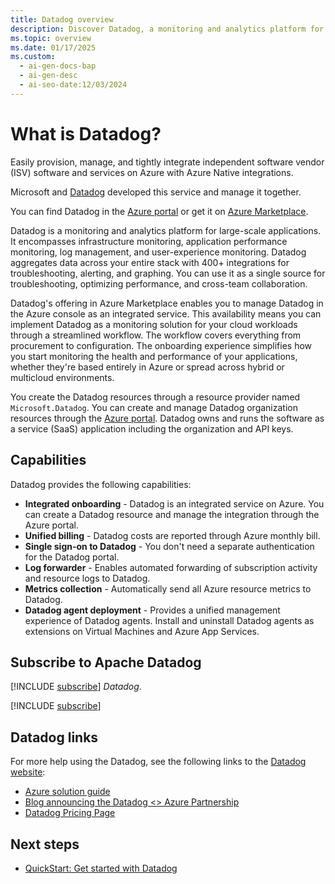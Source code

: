 ```yaml
---
title: Datadog overview
description: Discover Datadog, a monitoring and analytics platform for large-scale applications integrated with Azure for streamlined management and enhanced performance.
ms.topic: overview
ms.date: 01/17/2025
ms.custom:
  - ai-gen-docs-bap
  - ai-gen-desc
  - ai-seo-date:12/03/2024
---
```


# What is Datadog?

Easily provision, manage, and tightly integrate independent software vendor (ISV) software and services on Azure with Azure Native integrations. 

Microsoft and [Datadog](https://www.datadoghq.com/) developed this service and manage it together.

You can find Datadog in the [Azure portal](https://portal.azure.com/#view/HubsExtension/BrowseResource/resourceType/Microsoft.Datadog%2Fmonitors) or get it on [Azure Marketplace](https://azuremarketplace.microsoft.com/marketplace/apps/datadog1591740804488.dd_liftr_v2?tab=Overview).

Datadog is a monitoring and analytics platform for large-scale applications. It encompasses infrastructure monitoring, application performance monitoring, log management, and user-experience monitoring. Datadog aggregates data across your entire stack with 400+ integrations for troubleshooting, alerting, and graphing. You can use it as a single source for troubleshooting, optimizing performance, and cross-team collaboration.

Datadog's offering in Azure Marketplace enables you to manage Datadog in the Azure console as an integrated service. This availability means you can implement Datadog as a monitoring solution for your cloud workloads through a streamlined workflow. The workflow covers everything from procurement to configuration. The onboarding experience simplifies how you start monitoring the health and performance of your applications, whether they're based entirely in Azure or spread across hybrid or multicloud environments.

You create the Datadog resources through a resource provider named `Microsoft.Datadog`. You can create and manage Datadog organization resources through the [Azure portal](https://portal.azure.com/). Datadog owns and runs the software as a service (SaaS) application including the organization and API keys.

## Capabilities

Datadog provides the following capabilities:

- **Integrated onboarding** - Datadog is an integrated service on Azure. You can create a Datadog resource and manage the integration through the Azure portal.
- **Unified billing** - Datadog costs are reported through Azure monthly bill.
- **Single sign-on to Datadog** - You don't need a separate authentication for the Datadog portal.
- **Log forwarder** - Enables automated forwarding of subscription activity and resource logs to Datadog.
- **Metrics collection** - Automatically send all Azure resource metrics to Datadog.
- **Datadog agent deployment** - Provides a unified management experience of Datadog agents. Install and uninstall Datadog agents as extensions on Virtual Machines and Azure App Services.

## Subscribe to Apache Datadog

[!INCLUDE [subscribe](../includes/subscribe.md)] *Datadog*.

[!INCLUDE [subscribe](../includes/subscribe-from-azure-portal.md)]

## Datadog links

For more help using the Datadog, see the following links to the [Datadog website](https://www.datadoghq.com/):

- [Azure solution guide](https://www.datadoghq.com/solutions/azure/)
- [Blog announcing the Datadog <> Azure Partnership](https://www.datadoghq.com/blog/azure-datadog-partnership/)
- [Datadog Pricing Page](https://www.datadoghq.com/pricing/)

## Next steps

- [QuickStart: Get started with Datadog](create.md)